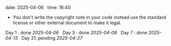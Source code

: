 date: 2025-04-06  
time: 16:40  

- You don't write the copyright note in your code instead use the standard license or other external document to make it legal.

Day 1 : done *2025-04-06*  
Day 3 : done *2025-04-09*  
Day 7 : done *2025-04-13*  
Day 21: pending *2025-04-27*